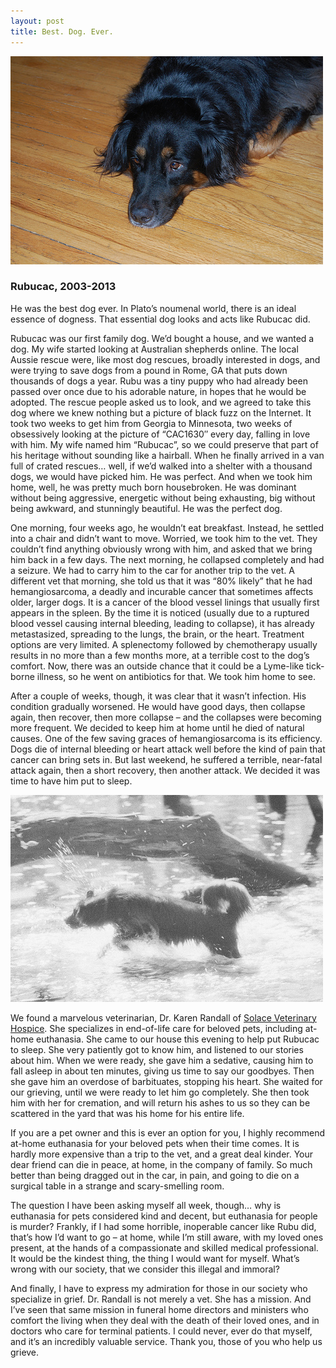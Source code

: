 ```yaml
---
layout: post
title: Best. Dog. Ever.
---
```

<img src="assets/images/rubucac.jpg"/>

### Rubucac, 2003-2013

He was the best dog ever. In Plato’s noumenal world, there is an ideal essence of dogness. That essential dog looks and acts like Rubucac did.

<!-- more -->

Rubucac was our first family dog. We’d bought a house, and we wanted a dog. My wife started looking at Australian shepherds online. The local Aussie rescue were, like most dog rescues, broadly interested in dogs, and were trying to save dogs from a pound in Rome, GA that puts down thousands of dogs a year. Rubu was a tiny puppy who had already been passed over once due to his adorable nature, in hopes that he would be adopted. The rescue people asked us to look, and we agreed to take this dog where we knew nothing but a picture of black fuzz on the Internet. It took two weeks to get him from Georgia to Minnesota, two weeks of obsessively looking at the picture of “CAC1630″ every day, falling in love with him. My wife named him “Rubucac”, so we could preserve that part of his heritage without sounding like a hairball. When he finally arrived in a van full of crated rescues… well, if we’d walked into a shelter with a thousand dogs, we would have picked him. He was perfect. And when we took him home, well, he was pretty much born housebroken. He was dominant without being aggressive, energetic without being exhausting, big without being awkward, and stunningly beautiful. He was the perfect dog.

One morning, four weeks ago, he wouldn’t eat breakfast. Instead, he settled into a chair and didn’t want to move. Worried, we took him to the vet. They couldn’t find anything obviously wrong with him, and asked that we bring him back in a few days. The next morning, he collapsed completely and had a seizure. We had to carry him to the car for another trip to the vet. A different vet that morning, she told us that it was “80% likely” that he had hemangiosarcoma, a deadly and incurable cancer that sometimes affects older, larger dogs. It is a cancer of the blood vessel linings that usually first appears in the spleen. By the time it is noticed (usually due to a ruptured blood vessel causing internal bleeding, leading to collapse), it has already metastasized, spreading to the lungs, the brain, or the heart. Treatment options are very limited. A splenectomy followed by chemotherapy usually results in no more than a few months more, at a terrible cost to the dog’s comfort. Now, there was an outside chance that it could be a Lyme-like tick-borne illness, so he went on antibiotics for that. We took him home to see.

After a couple of weeks, though, it was clear that it wasn’t infection. His condition gradually worsened. He would have good days, then collapse again, then recover, then more collapse – and the collapses were becoming more frequent. We decided to keep him at home until he died of natural causes. One of the few saving graces of hemangiosarcoma is its efficiency. Dogs die of internal bleeding or heart attack well before the kind of pain that cancer can bring sets in. But last weekend, he suffered a terrible, near-fatal attack again, then a short recovery, then another attack. We decided it was time to have him put to sleep.

<img src="assets/images/rubu-water.jpg"/>

We found a marvelous veterinarian, Dr. Karen Randall of [Solace Veterinary Hospice](http://solaceveterinaryhospice.com/). She specializes in end-of-life care for beloved pets, including at-home euthanasia. She came to our house this evening to help put Rubucac to sleep. She very patiently got to know him, and listened to our stories about him. When we were ready, she gave him a sedative, causing him to fall asleep in about ten minutes, giving us time to say our goodbyes. Then she gave him an overdose of barbituates, stopping his heart. She waited for our grieving, until we were ready to let him go completely. She then took him with her for cremation, and will return his ashes to us so they can be scattered in the yard that was his home for his entire life.

If you are a pet owner and this is ever an option for you, I highly recommend at-home euthanasia for your beloved pets when their time comes. It is hardly more expensive than a trip to the vet, and a great deal kinder. Your dear friend can die in peace, at home, in the company of family. So much better than being dragged out in the car, in pain, and going to die on a surgical table in a strange and scary-smelling room.

The question I have been asking myself all week, though… why is euthanasia for pets considered kind and decent, but euthanasia for people is murder? Frankly, if I had some horrible, inoperable cancer like Rubu did, that’s how I’d want to go – at home, while I’m still aware, with my loved ones present, at the hands of a compassionate and skilled medical professional. It would be the kindest thing, the thing I would want for myself. What’s wrong with our society, that we consider this illegal and immoral?

And finally, I have to express my admiration for those in our society who specialize in grief. Dr. Randall is not merely a vet. She has a mission. And I’ve seen that same mission in funeral home directors and ministers who comfort the living when they deal with the death of their loved ones, and in doctors who care for terminal patients. I could never, ever do that myself, and it’s an incredibly valuable service. Thank you, those of you who help us grieve.
